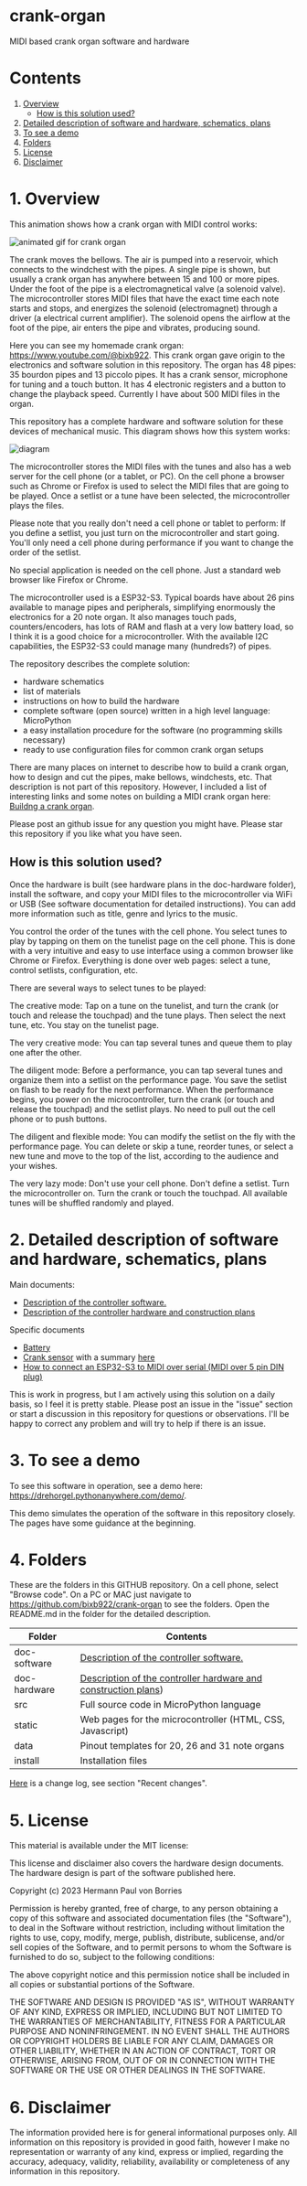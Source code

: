 # crank-organ

MIDI based crank organ software and hardware

# Contents
1.  [Overview](#1-overview)
     * [How is this solution used?](#how-is-this-solution-used)
2.  [Detailed description of software and hardware, schematics, plans](#2-detailed-description-of-software-and-hardware-schematics-plans)
3.  [To see a demo](#3-to-see-a-demo)
4.  [Folders](#4-folders)
5.  [License](#5-license)
6.  [Disclaimer](#6-disclaimer)
# 1. Overview


This animation shows how a crank organ with MIDI control works:

![animated gif for crank organ](animacion_organillo.gif)

The crank moves the bellows. The air is pumped into a reservoir, which connects to the windchest with the pipes. A single pipe is shown, but usually a crank organ has anywhere between 15 and 100 or more pipes. Under the foot of the pipe is a electromagnetical valve (a solenoid valve). The microcontroller stores MIDI files that have the exact time each note starts and stops, and energizes the solenoid (electromagnet) through a driver (a electrical current amplifier). The solenoid opens the airflow at the foot of the pipe, air enters the pipe and vibrates, producing sound. 

Here you can see my homemade crank organ: https://www.youtube.com/@bixb922. This crank organ gave origin to the electronics and software solution in this repository. The organ has 48 pipes: 35 bourdon pipes and 13 piccolo pipes. It has a crank sensor, microphone for tuning and a touch button. It has 4 electronic registers and a button to change the playback speed. Currently I have about 500 MIDI files in the organ.


This repository has a complete hardware and software solution for these devices of mechanical music. This diagram shows how this system works:

![diagram](diagram.png)

The microcontroller stores the MIDI files with the tunes and also has a web server for the cell phone (or a tablet, or PC). On the cell phone a browser such as Chrome or Firefox is used to select the MIDI files that are going to be played. Once a setlist or a tune have been selected, the microcontroller plays the files.

Please note that you really don't need a cell phone or tablet to perform: If you define a setlist, you just turn on the microcontroller and start going. You'll only need a cell phone during performance if you want to change the order of the setlist.

No special application is needed on the cell phone. Just a standard web browser like Firefox or Chrome.

The microcontroller used is a ESP32-S3. Typical boards have about 26 pins available to manage pipes and peripherals, simplifying enormously the electronics for a 20 note organ. It also manages touch pads, counters/encoders, has lots of RAM and flash at a very low battery load, so I think it is a good choice for a microcontroller.  With the available I2C capabilities, the ESP32-S3 could manage many (hundreds?) of pipes.

The repository describes the complete solution:
* hardware schematics
* list of materials
* instructions on how to build the hardware
* complete software (open source) written in a high level language: MicroPython
* a easy installation procedure for the software (no programming skills necessary)
* ready to use configuration files for common crank organ setups

There are many places on internet to describe how to build a crank organ, how to design and cut the pipes, make bellows, windchests, etc.  That description is not part of this repository. However, I included a list of interesting links and some notes on building a MIDI crank organ here: [Buildng a crank organ](building/README.md).

Please post an github issue for any question you might have. Please star this repository if you like what you have seen.

## How is this solution used?

Once the hardware is built (see hardware plans in the doc-hardware folder), install the software, and copy your MIDI files to the microcontroller via WiFi or USB (See software documentation for detailed instructions). You can add more information such as title, genre and lyrics to the music.

You control the order of the tunes with the cell phone. You select tunes to play by tapping on them on the tunelist page on the cell phone. This is done with a very intuitive and easy to use interface using a common browser like Chrome or Firefox. Everything is done over web pages: select a tune, control setlists, configuration, etc.

There are several ways to select tunes to be played:

The creative mode: Tap on a tune on the tunelist, and turn the crank (or touch and release the touchpad) and the tune plays. Then select the next tune, etc. You stay on the tunelist page.

The very creative mode: You can tap several tunes and queue them to play one after the other.

The diligent mode: Before a performance, you can tap several tunes and organize them into a setlist on the performance page. You save the setlist on flash to be ready for the next performance. When the performance begins, you power on the microcontroller, turn the crank (or touch and release the touchpad) and the setlist plays. No need to pull out the cell phone or to push buttons.

The diligent and flexible mode: You can modify the setlist on the fly with the performance page. You can delete or skip a tune, reorder tunes, or select a new tune and move to the top of the list, according to the audience and your wishes.

The very lazy mode: Don't use your cell phone. Don't define a setlist. Turn the microcontroller on. Turn the crank or touch the touchpad. All available tunes will be shuffled randomly and played. 

# 2. Detailed description of software and hardware, schematics, plans
Main documents:

* [Description of the controller software.](doc-software/README.md)
* [Description of the controller hardware and construction plans](doc-hardware/README.md)

Specific documents
* [Battery](doc-hardware/batery.md)
* [Crank sensor](doc-hardware/crank-sensor.md) with a summary [here](doc-hardware/README.md#9-crank-rotation-sensor)
* [How to connect an ESP32-S3 to MIDI over serial (MIDI over 5 pin DIN plug) ](https://github.com/bixb922/umidiparser/blob/master/midi_over_serial/midi_over_serial.md)


This is work in progress, but I am actively using this solution on a daily basis, so I feel it is pretty stable. Please post an issue in the "issue" section or start a discussion in this repository for questions or observations.  I'll be happy to correct any problem and will try to help if there is an issue.

# 3. To see a demo
To see this software in operation, see a demo here: https://drehorgel.pythonanywhere.com/demo/.

This demo simulates the operation of the software in this repository closely. The pages have some guidance at the beginning.


# 4. Folders

These are the folders in this GITHUB repository. On a cell phone, select "Browse code". On a PC or MAC just navigate to https://github.com/bixb922/crank-organ to see the folders. Open the README.md in the folder for the detailed description.


| Folder     | Contents                             |
|------------|--------------------------------------|
|doc-software|[Description of the controller software.](doc-software/README.md) |
|doc-hardware|[Description of the controller hardware and construction plans](doc-hardware/README.md))|
|src| Full source code in MicroPython language |
|static| Web pages for the microcontroller (HTML, CSS, Javascript)   |
|data| Pinout templates for 20, 26 and 31 note organs |
|install|Installation files                      |

[Here](doc-software/README.md) is a change log, see section "Recent changes".

# 5. License

This material is available under the MIT license:

This license and disclaimer also covers the hardware design documents. The hardware design is part of the software published here.

Copyright (c) 2023 Hermann Paul von Borries

Permission is hereby granted, free of charge, to any person obtaining a copy
of this software and associated documentation files (the "Software"), to deal
in the Software without restriction, including without limitation the rights
to use, copy, modify, merge, publish, distribute, sublicense, and/or sell
copies of the Software, and to permit persons to whom the Software is
furnished to do so, subject to the following conditions:

The above copyright notice and this permission notice shall be included in all
copies or substantial portions of the Software.

THE SOFTWARE AND DESIGN IS PROVIDED "AS IS", WITHOUT WARRANTY OF ANY KIND, EXPRESS OR
IMPLIED, INCLUDING BUT NOT LIMITED TO THE WARRANTIES OF MERCHANTABILITY,
FITNESS FOR A PARTICULAR PURPOSE AND NONINFRINGEMENT. IN NO EVENT SHALL THE
AUTHORS OR COPYRIGHT HOLDERS BE LIABLE FOR ANY CLAIM, DAMAGES OR OTHER
LIABILITY, WHETHER IN AN ACTION OF CONTRACT, TORT OR OTHERWISE, ARISING FROM,
OUT OF OR IN CONNECTION WITH THE SOFTWARE OR THE USE OR OTHER DEALINGS IN THE
SOFTWARE.

# 6. Disclaimer

The information provided here is for general informational purposes only. All information on this repository is provided in good faith, however I make no representation or warranty of any kind, express or implied, regarding the accuracy, adequacy, validity, reliability, availability or completeness of any information in this repository. 



